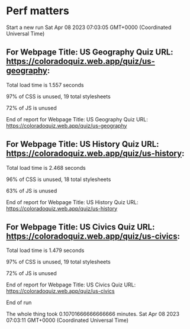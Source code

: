 # Perf matters


Start a new run
Sat Apr 08 2023 07:03:05 GMT+0000 (Coordinated Universal Time)








## For Webpage Title: US Geography Quiz URL: https://coloradoquiz.web.app/quiz/us-geography: 


Total load time is 1.557 seconds


97% of CSS is unused, 19 total stylesheets


72% of JS is unused


End of report for Webpage Title: US Geography Quiz URL: https://coloradoquiz.web.app/quiz/us-geography




## For Webpage Title: US History Quiz URL: https://coloradoquiz.web.app/quiz/us-history: 


Total load time is 2.468 seconds


96% of CSS is unused, 18 total stylesheets


63% of JS is unused


End of report for Webpage Title: US History Quiz URL: https://coloradoquiz.web.app/quiz/us-history




## For Webpage Title: US Civics Quiz URL: https://coloradoquiz.web.app/quiz/us-civics: 


Total load time is 1.479 seconds


97% of CSS is unused, 19 total stylesheets


72% of JS is unused


End of report for Webpage Title: US Civics Quiz URL: https://coloradoquiz.web.app/quiz/us-civics


End of run


The whole thing took 0.10701666666666666 minutes.
Sat Apr 08 2023 07:03:11 GMT+0000 (Coordinated Universal Time)




